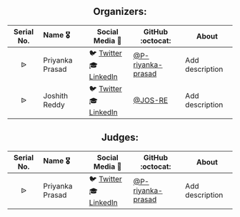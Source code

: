 <div align="center">
  <h2 align="center"> Organizers: </h2>
</div>

|    Serial No.    |      Name :medal_military:    |     Social Media :wave:    | GitHub :octocat: | About |
|:-------------:|:-------------------|------------------|---------------|---------------|
| ᐉ | Priyanka Prasad | :bird: [Twitter](https://twitter.com/Priyanka_p10) <br>:mortar_board: [LinkedIn](https://www.linkedin.com/in/priyanka677) | [@P-riyanka-prasad](https://github.com/P-riyanka-prasad)  | Add description |
| ᐉ | Joshith Reddy | :bird: [Twitter](https://twitter.com/JoshithReddy_g) <br>:mortar_board: [LinkedIn](https://www.linkedin.com/in/joshith-reddy-gopidi/) | [@JOS-RE](https://github.com/jos-re)  | Add description |

<div align="center">
  <h2 align="center"> Judges: </h2>
</div>

|    Serial No.    |      Name :medal_military:    |     Social Media :wave:    | GitHub :octocat: | About |
|:-------------:|:-------------------|------------------|---------------|---------------|
| ᐉ | Priyanka Prasad | :bird: [Twitter](https://twitter.com/Priyanka_p10) <br>:mortar_board: [LinkedIn](https://www.linkedin.com/in/priyanka677) | [@P-riyanka-prasad](https://github.com/P-riyanka-prasad)  | Add description |
